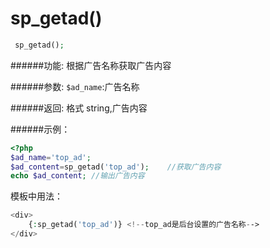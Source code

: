 # sp_getad()
```php
 sp_getad();
```

######功能:
根据广告名称获取广告内容

######参数:
`$ad_name`:广告名称

######返回:
格式 string,广告内容

######示例：
```php
<?php
$ad_name='top_ad';
$ad_content=sp_getad('top_ad');    //获取广告内容
echo $ad_content; //输出广告内容
```

模板中用法：
```php
<div>
    {:sp_getad('top_ad')} <!--top_ad是后台设置的广告名称-->
</div>
```
